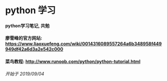 # python 学习
#### python学习笔记, 共勉
#### 廖雪峰的官方网站: https://www.liaoxuefeng.com/wiki/0014316089557264a6b348958f449949df42a6d3a2e542c000
#### 菜鸟教程: http://www.runoob.com/python/python-tutorial.html

*开始于 2019/09/04*
